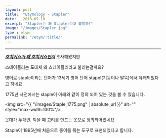 ```yaml
---
layout: post
title:  "Etymology - Stapler"
date:   2018-09-10
excerpt: "Stapler는 왜 Stapler라고 불릴까?"
image: "/images/Stapler.jpg"
type : etym
permalink: "/etym/:title/"
---
```

___

<b><i>[호치키스가 왜 호치키스인지](/etym/etym-hotchkiss)</i></b> 조사해봤지만

스테이플러는 도대체 왜 스테이플러라고 불리는걸까요?

영어로 staple이라는 단어가 13세기 영어 단어 stapol(기둥이나 말뚝)에서 유래되었다고 하네요.

1775년 사전에서는 staple이 아래와 같이 정의 되어 있는 것을 볼 수 있습니다.

<span class="image center"><img src="{{ "/images/Staple_1775.png" | absolute_url }}" alt="" style="max-width:100%"/></span><br>

못대가 두개인, 박을 때 고리를 만드는 못으로 정의되어있네요.

Staple이 1895년에 처음으로 종이를 묶는 도구로 표현되었다고 합니다.